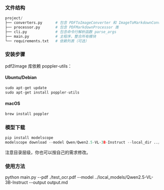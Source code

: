 ### 文件结构

```python
project/
├── converters.py      # 包含 PDFToImageConverter 和 ImageToMarkdownConverter 类
├── processor.py       # 包含 PDFMarkdownProcessor 类
├── cli.py             # 包含命令行解析函数 parse_args
├── main.py            # 主程序，整合所有模块
└── requirements.txt   # 依赖列表（可选）
```

### 安装步骤

pdf2image 库依赖 poppler-utils：

#### Ubuntu/Debian


```python
sudo apt-get update
sudo apt-get install poppler-utils
```

#### macOS

```python
brew install poppler
```

### 模型下载

```python
pip install modelscope
modelscope download --model Qwen/Qwen2.5-VL-3B-Instruct --local_dir ../local_models/Qwen2.5-VL-3B-Instruct
```

注意目录层级，你也可以按自己的需求修改。

### 使用方法

python main.py --pdf ./test_ocr.pdf --model ../local_models/Qwen2.5-VL-3B-Instruct --output output.md